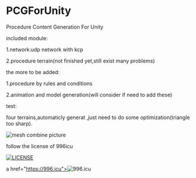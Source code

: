 # PCGForUnity
Procedure Content Generation For Unity

included module:

1.network:udp network with kcp 

2.procedure terrain(not finished yet,still exist many problems)

the more to be added:

1.procedure by rules and conditions

2.animation and model generation(will consider if need to add these)


test:

four terrains,automaticly generat ,just need to do some optimization(triangle too sharp).

![mesh combine picture](https://github.com/DrYaling/Unity_CSharp_Cpp_Project_Demo/blob/master/four_mesh_combine_to_terrian.jpg)




follow the license of 996icu

[![LICENSE](https://img.shields.io/badge/license-Anti%20996-blue.svg)](https://github.com/996icu/996.ICU/blob/master/LICENSE)


a href="https://996.icu"><img src="https://img.shields.io/badge/link-996.icu-red.svg" alt="996.icu"></a>

